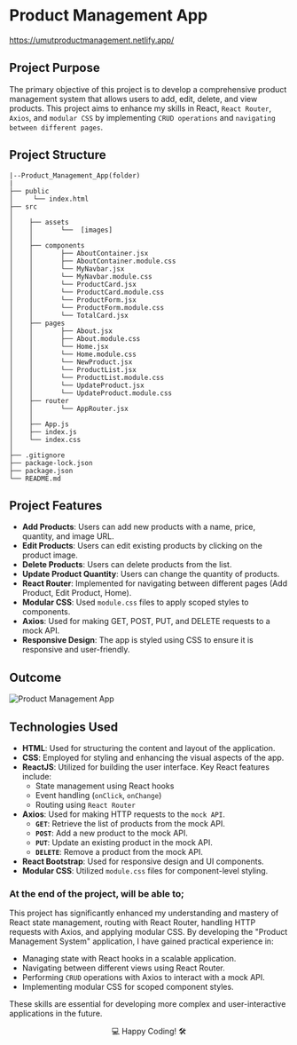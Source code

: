# Product Management App

https://umutproductmanagement.netlify.app/

## Project Purpose

The primary objective of this project is to develop a comprehensive product management system that allows users to add, edit, delete, and view products. This project aims to enhance my skills in React, `React Router`, `Axios`, and `modular CSS` by implementing `CRUD operations` and `navigating between different pages`.

## Project Structure

```
|--Product_Management_App(folder)
|
├── public
│     └── index.html
├── src
│    
│    ├── assets
│    │       └──  [images] 
│    │
│    ├── components
│    │       ├── AboutContainer.jsx
│    │       ├── AboutContainer.module.css
│    │       └── MyNavbar.jsx
│    │       └── MyNavbar.module.css
│    │       └── ProductCard.jsx
│    │       └── ProductCard.module.css
│    │       └── ProductForm.jsx
│    │       └── ProductForm.module.css
│    │       └── TotalCard.jsx
│    ├── pages
│    │       ├── About.jsx
│    │       ├── About.module.css
│    │       └── Home.jsx
│    │       └── Home.module.css
│    │       └── NewProduct.jsx
│    │       └── ProductList.jsx
│    │       └── ProductList.module.css
│    │       └── UpdateProduct.jsx
│    │       └── UpdateProduct.module.css
│    ├── router
│    │       └── AppRouter.jsx
│    │       
│    ├── App.js
│    ├── index.js
│    └── index.css
│
├── .gitignore
├── package-lock.json
├── package.json
└── README.md
```


## Project Features

- **Add Products**: Users can add new products with a name, price, quantity, and image URL.
- **Edit Products**: Users can edit existing products by clicking on the product image.
- **Delete Products**: Users can delete products from the list.
- **Update Product Quantity**: Users can change the quantity of products.
- **React Router**: Implemented for navigating between different pages (Add Product, Edit Product, Home).
- **Modular CSS**: Used `module.css` files to apply scoped styles to components.
- **Axios**: Used for making GET, POST, PUT, and DELETE requests to a mock API.
- **Responsive Design**: The app is styled using CSS to ensure it is responsive and user-friendly.

## Outcome

![Product Management App](https://github.com/user-attachments/assets/228a8734-fff7-4eee-b5cf-6a6a06e4006e)




## Technologies Used
- **HTML**: Used for structuring the content and layout of the application.
- **CSS**: Employed for styling and enhancing the visual aspects of the app.
- **ReactJS**: Utilized for building the user interface. Key React features include:
  - State management using React hooks
  - Event handling (`onClick`, `onChange`)
  - Routing using `React Router`
- **Axios**: Used for making HTTP requests to the `mock API`.
  - **`GET`**: Retrieve the list of products from the mock API.
  - **`POST`**: Add a new product to the mock API.
  - **`PUT`**: Update an existing product in the mock API.
  - **`DELETE`**: Remove a product from the mock API.
- **React Bootstrap**: Used for responsive design and UI components.
- **Modular CSS**: Utilized `module.css` files for component-level styling.


 

### At the end of the project, will be able to;

This project has significantly enhanced my understanding and mastery of React state management, routing with React Router, handling HTTP requests with Axios, and applying modular CSS. By developing the "Product Management System" application, I have gained practical experience in:

- Managing state with React hooks in a scalable application.
- Navigating between different views using React Router.
- Performing `CRUD` operations with Axios to interact with a mock API.
- Implementing modular CSS for scoped component styles.

These skills are essential for developing more complex and user-interactive applications in the future.

<p align="center"> 💻 Happy Coding! 🛠️ </p>
